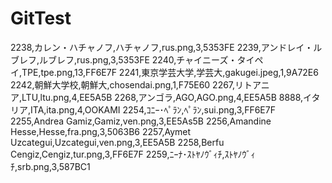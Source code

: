 # GitTest

2238,カレン・ハチャノフ,ハチャノフ,rus.png,3,5353FE
2239,アンドレイ・ルブレフ,ルブレフ,rus.png,3,5353FE
2240,チャイニーズ・タイペイ,TPE,tpe.png,13,FF6E7F
2241,東京学芸大学,学芸大,gakugei.jpeg,1,9A72E6
2242,朝鮮大学校,朝鮮大,chosendai.png,1,F75E60
2267,リトアニア,LTU,ltu.png,4,EE5A5B
2268,アンゴラ,AGO,AGO.png,4,EE5A5B
8888,イタリア,ITA,ita.png,4,OOKAMI
2254,ｺﾆｰ･ﾍﾟﾗﾝ,ﾍﾟﾗﾝ,sui.png,3,FF6E7F
2255,Andrea Gamiz,Gamiz,ven.png,3,EE5As5B
2256,Amandine Hesse,Hesse,fra.png,3,5063B6
2257,Aymet Uzcategui,Uzcategui,ven.png,3,EE5A5B
2258,Berfu Cengiz,Cengiz,tur.png,3,FF6E7F
2259,ﾆｰﾅ･ｽﾄﾔﾉｳﾞｨﾁ,ｽﾄﾔﾉｳﾞｨﾁ,srb.png,3,587BC1
